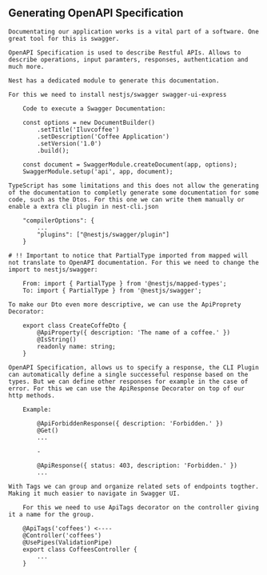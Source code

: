 ## Generating OpenAPI Specification

    Documentating our application works is a vital part of a software. One great tool for this is swagger.

    OpenAPI Specification is used to describe Restful APIs. Allows to describe operations, input paramters, responses, authentication and much more.

    Nest has a dedicated module to generate this documentation.

    For this we need to install nestjs/swagger swagger-ui-express

        Code to execute a Swagger Documentation:

        const options = new DocumentBuilder()
            .setTitle('Iluvcoffee')
            .setDescription('Coffee Application')
            .setVersion('1.0')
            .build();

        const document = SwaggerModule.createDocument(app, options);
        SwaggerModule.setup('api', app, document);

    TypeScript has some limitations and this does not allow the generating of the documentation to completly generate some documentation for some code, such as the Dtos. For this one we can write them manually or enable a extra cli plugin in nest-cli.json

        "compilerOptions": {
            ...
            "plugins": ["@nestjs/swagger/plugin"]
        }

    # !! Important to notice that PartialType imported from mapped will not translate to OpenAPI documentation. For this we need to change the import to nestjs/swagger:

        From: import { PartialType } from '@nestjs/mapped-types';
        To: import { PartialType } from '@nestjs/swagger';

    To make our Dto even more descriptive, we can use the ApiProprety Decorator:

        export class CreateCoffeDto {
            @ApiProperty({ description: 'The name of a coffee.' })
            @IsString()
            readonly name: string;
        }

    OpenAPI Specification, allows us to specify a response, the CLI Plugin can automatically define a single successeful response based on the types. But we can define other responses for example in the case of error. For this we can use the ApiResponse Decorator on top of our http methods.

        Example: 

            @ApiForbiddenResponse({ description: 'Forbidden.' })
            @Get()
            ...

            -

            @ApiResponse({ status: 403, description: 'Forbidden.' })
            ...

    With Tags we can group and organize related sets of endpoints togther. Making it much easier to navigate in Swagger UI.

        For this we need to use ApiTags decorator on the controller giving it a name for the group.

        @ApiTags('coffees') <---- 
        @Controller('coffees')
        @UsePipes(ValidationPipe)
        export class CoffeesController {
            ...
        }